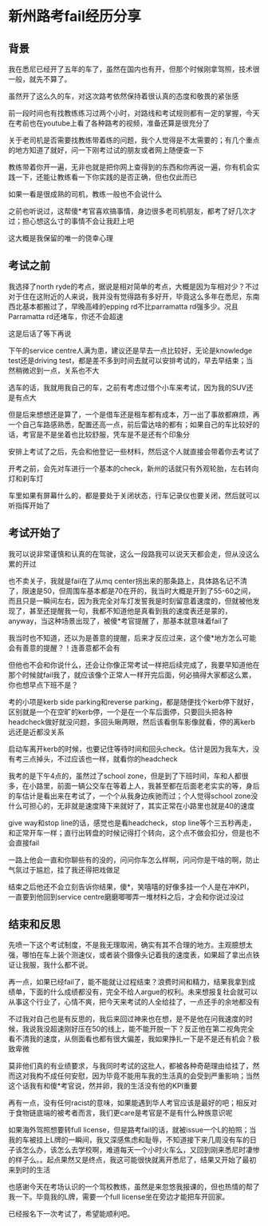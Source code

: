# 新州路考fail经历分享


## 背景

我在悉尼已经开了五年的车了，虽然在国内也有开，但那个时候刚拿驾照，技术很一般，就先不算了。

虽然开了这么久的车，对这次路考依然保持着很认真的态度和敬畏的紧张感

前一段时间也有找教练练习过两个小时，对路线和考试规则都有一定的掌握，今天在考前也在youtube上看了各种路考的视频，准备还算是很充分了

关于老司机是否需要找教练带着练的问题，我个人觉得是不太需要的；有几个重点的地方知道了就好，问一下刚考过试的朋友或者网上随便查一下

教练带着你开一遍，无非也就是把你网上查得到的东西和你再说一遍，你有机会实践一下，还能让教练看一下你实践的是否正确，但也仅此而已

如果一看是很成熟的司机，教练一般也不会说什么

之前也听说过，这帮傻*考官喜欢搞事情，身边很多老司机朋友，都考了好几次才过；担心想这么寸的事情不会让我赶上吧

这大概是我保留的唯一的侥幸心理

## 考试之前

我选择了north ryde的考点，据说是相对简单的考点，大概是因为车相对少？不过对于住在这附近的人来说，我并没有觉得路有多好开，毕竟这么多年在悉尼，东南西北基本都搬过了，早晚高峰的epping rd不比parramatta rd强多少。况且Parramatta rd还堵车，你还不会超速

这是后话了等下再说

下午的service centre人满为患，建议还是早去一点比较好，无论是knowledge test还是driving test，都是差不多到时间去就可以安排考试的，早去早结束；当然稍微迟到一点，关系也不大

选车的话，我就用我自己的车，之前有考虑过借个小车来考试，因为我的SUV还是有点大

但是后来想想还是算了，一个是借车还是租车都有成本，万一出了事故都麻烦，再一个自己车路感熟悉，配置还高一点，前后雷达啥的都有；如果自己的车比较好的话，考官是不是坐着也比较舒服，凭车是不是还有个印象分

安排上考试了之后，先会和他登记一些材料，然后这个人就直接会带着你去考试了

开考之前，会先对车进行一个基本的check，新州的话就只有外观轮胎，左右转向灯和刹车灯

车里如果有屏幕什么的，都是要处于关闭状态，行车记录仪也要关闭，然后就可以听指挥开始了

## 考试开始了

我可以说非常谨慎和认真的在驾驶，这么一段路我可以说天天都会走，但从没这么累的开过

也不卖关子，我就是fail在了从mq center拐出来的那条路上，具体路名记不清了，限速是50，但周围车基本都是70在开的，我当时大概是开到了55-60之间，而且只是一瞬间左右，因为我完全对车灯发誓我是时刻留意着速度的，但就被他发现了，甚至还提醒我一句，我都不知道他是真看到我的速度表还是蒙的，anyway，当这种场景出现了，被傻*考官提醒了，那基本就意味着fail了

我当时也不知道，还以为是善意的提醒，后来才反应过来，这个傻*地方怎么可能会有善意的提醒？！连善意都不会有

但他也不会和你说什么，还会让你像正常考试一样把后续完成了，我要早知道他在那个时候就fail我了，就应该像个正常人一样开完后面，何必搞得大家都这么累，你也想早点下班不是？

考的小项是kerb side parking和reverse parking，都是随便找个kerb停下就好，区别就是一个在空旷的kerb停，一个是在一个车后面停，只要回头把各种headcheck做好就没问题，多回头瞅两眼，然后该看倒车影像就看，停的离kerb远还是近都没关系

启动车离开kerb的时候，也要记住等待时间和回头check。估计是因为我车大，没有考三点掉头，不过应该也一样，就看你的headcheck

我考的是下午4点的，虽然过了school zone，但是到了下班时间，车和人都很多，在小路里，前面一辆公交车在等着上人，我甚至都在后面老老实实的等，身后的车估计是看出来在考试了，一个个从我身边疾驰而过；个人觉得school zone没什么可担心的，无非就是速度降下来就好了，其实正常在小路里也就是40的速度

give way和stop line的话，感觉也是看headcheck，stop line等个三五秒再走，和正常开车一样；直行出转盘的时候记得打个转向，这个点不做会扣分，但是也不会直接fail

一路上他会一直和你聊些有的没的，问问你车怎么样啊，问问你是干啥的啊，防止气氛过于尴尬，挂了我还得把戏做足

结束之后他还不会立刻告诉你结果，傻*，笑嘻嘻的好像多挂一个人是在冲KPI，一直要到他回到service centre磨磨唧唧弄一堆材料之后，才会和你说过没过

## 结束和反思

先喷一下这个考试制度，不是我无理取闹，确实有其不合理的地方。主观臆想太强，哪怕在车上装个测速仪，或者装个摄像头记着我的速度表，如果超了拿出点铁证让我服，我什么都不说。

再一点，如果已经fail了，能不能就让过程结束？浪费时间和精力，结果我拿到成绩单，下面的什么成绩都没有，完全不给人argue的权利。未来想报复社会就可以从事这个行业了，心情不爽，把今天来考试的人全给挂了，一点还手的余地都没有

不过我对自己也是有反思的，我后来回过神来也在想，是不是他在问我速度的时候，我说我没超速刚好压在50的线上，能不能开脱一下？反正他在第二视角完全看不清我的速度，从侧面看也都有很大偏差，我如果挣扎一下是不是还有机会？极致卑微

莫非他们真的有业绩要求，与我同时考试的这批人，都被各种奇葩理由给挂了，然而这对我构不成任何安慰，因为毕竟不能用车我的生活真的会受到严重影响；当然这个话我有和傻*考官说，然并卵，我的生活没有他的KPI重要

再有一点，没有任何racist的意味，如果能遇到华人考官应该是最好的吧；相反对于食物链底端的被考者而言，我们更care是考官是不是有什么种族意识呢

如果海外驾照想要转full license，但是路考fail的话，就被issue一个L的拍照；当我的车被挂上L牌的一瞬间，我又深感焦虑和耻辱，不知道接下来几周没有车的日子该怎么办，该怎么去学校啊，难道每天一个小时火车么，又回到刚来悉尼时凄惨的样子么。。起点果然又是终点，我这可能很快就离开悉尼了，结果又开始了最初来到时的生活

也感谢今天在考场认识的一个驾校教练，虽然是来忽悠我报课的，但也热情的帮了我一下。毕竟我的L牌，需要一个full license坐在旁边才能把车开回家。

已经报名下一次考试了，希望能顺利吧。

